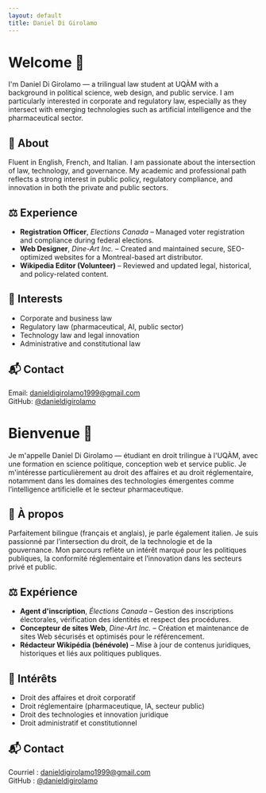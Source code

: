 ```yaml
---
layout: default
title: Daniel Di Girolamo
---
```


# Welcome 👋

I'm Daniel Di Girolamo — a trilingual law student at UQÀM with a background in political science, web design, and public service. I am particularly interested in corporate and regulatory law, especially as they intersect with emerging technologies such as artificial intelligence and the pharmaceutical sector.

## 🔎 About
Fluent in English, French, and Italian. I am passionate about the intersection of law, technology, and governance. My academic and professional path reflects a strong interest in public policy, regulatory compliance, and innovation in both the private and public sectors.

## ⚖️ Experience
- **Registration Officer**, *Elections Canada* – Managed voter registration and compliance during federal elections.
- **Web Designer**, *Dine-Art Inc.* – Created and maintained secure, SEO-optimized websites for a Montreal-based art distributor.
- **Wikipedia Editor (Volunteer)** – Reviewed and updated legal, historical, and policy-related content.

## 🎯 Interests
- Corporate and business law  
- Regulatory law (pharmaceutical, AI, public sector)  
- Technology law and legal innovation  
- Administrative and constitutional law


## 📬 Contact
Email: [danieldigirolamo1999@gmail.com](mailto:danieldigirolamo1999@gmail.com)  
GitHub: [@danieldigirolamo](https://github.com/danieldigirolamo)


# Bienvenue 👋

Je m'appelle Daniel Di Girolamo — étudiant en droit trilingue à l'UQÀM, avec une formation en science politique, conception web et service public. Je m'intéresse particulièrement au droit des affaires et au droit réglementaire, notamment dans les domaines des technologies émergentes comme l’intelligence artificielle et le secteur pharmaceutique.

## 🔎 À propos
Parfaitement bilingue (français et anglais), je parle également italien. Je suis passionné par l’intersection du droit, de la technologie et de la gouvernance. Mon parcours reflète un intérêt marqué pour les politiques publiques, la conformité réglementaire et l’innovation dans les secteurs privé et public.

## ⚖️ Expérience
- **Agent d'inscription**, *Élections Canada* – Gestion des inscriptions électorales, vérification des identités et respect des procédures.
- **Concepteur de sites Web**, *Dine-Art Inc.* – Création et maintenance de sites Web sécurisés et optimisés pour le référencement.
- **Rédacteur Wikipédia (bénévole)** – Mise à jour de contenus juridiques, historiques et liés aux politiques publiques.

## 🎯 Intérêts
- Droit des affaires et droit corporatif  
- Droit réglementaire (pharmaceutique, IA, secteur public)  
- Droit des technologies et innovation juridique  
- Droit administratif et constitutionnel


## 📬 Contact
Courriel : [danieldigirolamo1999@gmail.com](mailto:danieldigirolamo1999@gmail.com)  
GitHub : [@danieldigirolamo](https://github.com/danieldigirolamo)
